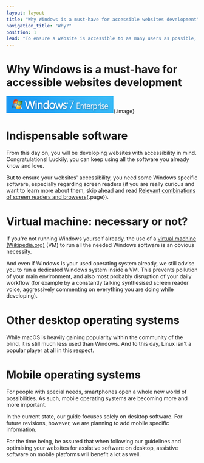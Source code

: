 ```yaml
---
layout: layout
title: "Why Windows is a must-have for accessible websites development"
navigation_title: "Why?"
position: 1
lead: "To ensure a website is accessible to as many users as possible, it is important to make sure it is working on the most wide spread assistive software. At the time being, most users with special needs have Windows specific software running. That's the reason why you need to have a Windows environment available to you, whether you like it or not."
---
```


# Why Windows is a must-have for accessible websites development

![Windows 7 logo](_media/windows-7-logo.png){.image}

# Indispensable software

From this day on, you will be developing websites with accessibility in mind. Congratulations! Luckily, you can keep using all the software you already know and love.

But to ensure your websites' accessibility, you need some Windows specific software, especially regarding screen readers (if you are really curious and want to learn more about them, skip ahead and read [Relevant combinations of screen readers and browsers](/part--knowledge-about-accessibility---introduction/chapter--introduction-to-desktop-screen-reader-usage---overview/relevant-combinations-of-screen-readers-and-browsers){.page}).

# Virtual machine: necessary or not?

If you're not running Windows yourself already, the use of a [virtual machine (Wikipedia.org)](https://en.wikipedia.org/wiki/Virtual_machine) (VM) to run all the needed Windows software is an obvious necessity.

And even if Windows is your used operating system already, we still advise you to run a dedicated Windows system inside a VM. This prevents pollution of your main environment, and also most probably disruption of your daily workflow (for example by a constantly talking synthesised screen reader voice, aggressively commenting on everything you are doing while developing).

# Other desktop operating systems

While macOS is heavily gaining popularity within the community of the blind, it is still much less used than Windows. And to this day, Linux isn't a popular player at all in this respect.

# Mobile operating systems

For people with special needs, smartphones open a whole new world of possibilities. As such, mobile operating systems are becoming more and more important.

In the current state, our guide focuses solely on desktop software. For future revisions, however, we are planning to add mobile specific information.

For the time being, be assured that when following our guidelines and optimising your websites for assistive software on desktop, assistive software on mobile platforms will benefit a lot as well.